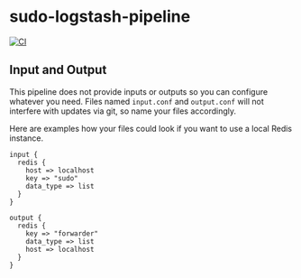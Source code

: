 # sudo-logstash-pipeline

[![CI](https://github.com/netways/sudo-logstash-pipeline/workflows/Logstash%20Syntax/badge.svg?event=push)](https://github.com/netways/sudo-logstash-pipeline/actions?query=workflow%3A%22Logstash+Syntax%22)

## Input and Output ##

This pipeline does not provide inputs or outputs so you can configure whatever you need. Files named `input.conf` and `output.conf` will not interfere with updates via git, so name your files accordingly.

Here are examples how your files could look if you want to use a local Redis instance.

```
input {
  redis {
    host => localhost
    key => "sudo"
    data_type => list
  }
}

output {
  redis {
    key => "forwarder"
    data_type => list
    host => localhost
  }
}
```
